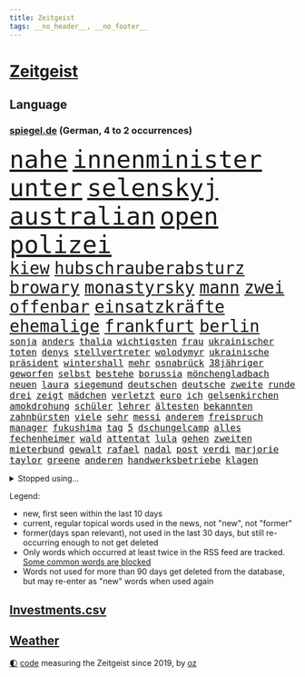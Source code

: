 ```yaml
---
title: Zeitgeist
tags: __no_header__, __no_footer__
---
```


# [Zeitgeist](https://oliz.io/zeitgeist/)

## Language

<h3><a href="https://www.spiegel.de" target="_blank">spiegel.de</a> (German, 4 to 2 occurrences)</h3>
<p style="font-family:monospace">
<span style="font-size:32pt"><a href="news_links.html#nahe" class="current">nahe</a></span>
<span style="font-size:32pt"><a href="news_links.html#innenminister" class="current">innenminister</a></span>
<span style="font-size:32pt"><a href="news_links.html#unter" class="current">unter</a></span>
<span style="font-size:32pt"><a href="news_links.html#selenskyj" class="current">selenskyj</a></span>
<span style="font-size:32pt"><a href="news_links.html#australian" class="current">australian</a></span>
<span style="font-size:32pt"><a href="news_links.html#open" class="current">open</a></span>
<span style="font-size:32pt"><a href="news_links.html#polizei" class="current">polizei</a></span>
<br>
<span style="font-size:22pt"><a href="news_links.html#kiew" class="current">kiew</a></span>
<span style="font-size:22pt"><a href="news_links.html#hubschrauberabsturz" class="new">hubschrauberabsturz</a></span>
<span style="font-size:22pt"><a href="news_links.html#browary" class="new">browary</a></span>
<span style="font-size:22pt"><a href="news_links.html#monastyrsky" class="new">monastyrsky</a></span>
<span style="font-size:22pt"><a href="news_links.html#mann" class="current">mann</a></span>
<span style="font-size:22pt"><a href="news_links.html#zwei" class="current">zwei</a></span>
<span style="font-size:22pt"><a href="news_links.html#offenbar" class="current">offenbar</a></span>
<span style="font-size:22pt"><a href="news_links.html#einsatzkräfte" class="current">einsatzkräfte</a></span>
<span style="font-size:22pt"><a href="news_links.html#ehemalige" class="current">ehemalige</a></span>
<span style="font-size:22pt"><a href="news_links.html#frankfurt" class="current">frankfurt</a></span>
<span style="font-size:22pt"><a href="news_links.html#berlin" class="current">berlin</a></span>
<br>
<span style="font-size:12pt"><a href="news_links.html#sonja" class="new">sonja</a></span>
<span style="font-size:12pt"><a href="news_links.html#anders" class="current">anders</a></span>
<span style="font-size:12pt"><a href="news_links.html#thalia" class="new">thalia</a></span>
<span style="font-size:12pt"><a href="news_links.html#wichtigsten" class="current">wichtigsten</a></span>
<span style="font-size:12pt"><a href="news_links.html#frau" class="current">frau</a></span>
<span style="font-size:12pt"><a href="news_links.html#ukrainischer" class="current">ukrainischer</a></span>
<span style="font-size:12pt"><a href="news_links.html#toten" class="current">toten</a></span>
<span style="font-size:12pt"><a href="news_links.html#denys" class="current">denys</a></span>
<span style="font-size:12pt"><a href="news_links.html#stellvertreter" class="current">stellvertreter</a></span>
<span style="font-size:12pt"><a href="news_links.html#wolodymyr" class="current">wolodymyr</a></span>
<span style="font-size:12pt"><a href="news_links.html#ukrainische" class="current">ukrainische</a></span>
<span style="font-size:12pt"><a href="news_links.html#präsident" class="current">präsident</a></span>
<span style="font-size:12pt"><a href="news_links.html#wintershall" class="current">wintershall</a></span>
<span style="font-size:12pt"><a href="news_links.html#mehr" class="current">mehr</a></span>
<span style="font-size:12pt"><a href="news_links.html#osnabrück" class="current">osnabrück</a></span>
<span style="font-size:12pt"><a href="news_links.html#38jähriger" class="current">38jähriger</a></span>
<span style="font-size:12pt"><a href="news_links.html#geworfen" class="current">geworfen</a></span>
<span style="font-size:12pt"><a href="news_links.html#selbst" class="current">selbst</a></span>
<span style="font-size:12pt"><a href="news_links.html#bestehe" class="new">bestehe</a></span>
<span style="font-size:12pt"><a href="news_links.html#borussia" class="current">borussia</a></span>
<span style="font-size:12pt"><a href="news_links.html#mönchengladbach" class="current">mönchengladbach</a></span>
<span style="font-size:12pt"><a href="news_links.html#neuen" class="current">neuen</a></span>
<span style="font-size:12pt"><a href="news_links.html#laura" class="current">laura</a></span>
<span style="font-size:12pt"><a href="news_links.html#siegemund" class="new">siegemund</a></span>
<span style="font-size:12pt"><a href="news_links.html#deutschen" class="current">deutschen</a></span>
<span style="font-size:12pt"><a href="news_links.html#deutsche" class="current">deutsche</a></span>
<span style="font-size:12pt"><a href="news_links.html#zweite" class="current">zweite</a></span>
<span style="font-size:12pt"><a href="news_links.html#runde" class="current">runde</a></span>
<span style="font-size:12pt"><a href="news_links.html#drei" class="current">drei</a></span>
<span style="font-size:12pt"><a href="news_links.html#zeigt" class="current">zeigt</a></span>
<span style="font-size:12pt"><a href="news_links.html#mädchen" class="current">mädchen</a></span>
<span style="font-size:12pt"><a href="news_links.html#verletzt" class="current">verletzt</a></span>
<span style="font-size:12pt"><a href="news_links.html#euro" class="current">euro</a></span>
<span style="font-size:12pt"><a href="news_links.html#ich" class="current">ich</a></span>
<span style="font-size:12pt"><a href="news_links.html#gelsenkirchen" class="current">gelsenkirchen</a></span>
<span style="font-size:12pt"><a href="news_links.html#amokdrohung" class="new">amokdrohung</a></span>
<span style="font-size:12pt"><a href="news_links.html#schüler" class="current">schüler</a></span>
<span style="font-size:12pt"><a href="news_links.html#lehrer" class="current">lehrer</a></span>
<span style="font-size:12pt"><a href="news_links.html#ältesten" class="current">ältesten</a></span>
<span style="font-size:12pt"><a href="news_links.html#bekannten" class="current">bekannten</a></span>
<span style="font-size:12pt"><a href="news_links.html#zahnbürsten" class="new">zahnbürsten</a></span>
<span style="font-size:12pt"><a href="news_links.html#viele" class="current">viele</a></span>
<span style="font-size:12pt"><a href="news_links.html#sehr" class="current">sehr</a></span>
<span style="font-size:12pt"><a href="news_links.html#messi" class="current">messi</a></span>
<span style="font-size:12pt"><a href="news_links.html#anderem" class="current">anderem</a></span>
<span style="font-size:12pt"><a href="news_links.html#freispruch" class="current">freispruch</a></span>
<span style="font-size:12pt"><a href="news_links.html#manager" class="current">manager</a></span>
<span style="font-size:12pt"><a href="news_links.html#fukushima" class="new">fukushima</a></span>
<span style="font-size:12pt"><a href="news_links.html#tag" class="current">tag</a></span>
<span style="font-size:12pt"><a href="news_links.html#5" class="current">5</a></span>
<span style="font-size:12pt"><a href="news_links.html#dschungelcamp" class="current">dschungelcamp</a></span>
<span style="font-size:12pt"><a href="news_links.html#alles" class="current">alles</a></span>
<span style="font-size:12pt"><a href="news_links.html#fechenheimer" class="new">fechenheimer</a></span>
<span style="font-size:12pt"><a href="news_links.html#wald" class="current">wald</a></span>
<span style="font-size:12pt"><a href="news_links.html#attentat" class="current">attentat</a></span>
<span style="font-size:12pt"><a href="news_links.html#lula" class="current">lula</a></span>
<span style="font-size:12pt"><a href="news_links.html#gehen" class="current">gehen</a></span>
<span style="font-size:12pt"><a href="news_links.html#zweiten" class="current">zweiten</a></span>
<span style="font-size:12pt"><a href="news_links.html#mieterbund" class="new">mieterbund</a></span>
<span style="font-size:12pt"><a href="news_links.html#gewalt" class="current">gewalt</a></span>
<span style="font-size:12pt"><a href="news_links.html#rafael" class="current">rafael</a></span>
<span style="font-size:12pt"><a href="news_links.html#nadal" class="current">nadal</a></span>
<span style="font-size:12pt"><a href="news_links.html#post" class="current">post</a></span>
<span style="font-size:12pt"><a href="news_links.html#verdi" class="current">verdi</a></span>
<span style="font-size:12pt"><a href="news_links.html#marjorie" class="current">marjorie</a></span>
<span style="font-size:12pt"><a href="news_links.html#taylor" class="current">taylor</a></span>
<span style="font-size:12pt"><a href="news_links.html#greene" class="current">greene</a></span>
<span style="font-size:12pt"><a href="news_links.html#anderen" class="current">anderen</a></span>
<span style="font-size:12pt"><a href="news_links.html#handwerksbetriebe" class="new">handwerksbetriebe</a></span>
<span style="font-size:12pt"><a href="news_links.html#klagen" class="current">klagen</a></span>
</p>
<details>
<summary>Stopped using...</summary>
<p class="former" style="font-size:12pt">
historiker(819) asche(818) aufgerufen(818) geeinigt(818) aktien(817) diktator(817) treffer(817) verweigert(817) energien(816) hollywood(816) minderheit(816) spuren(816) st(816) zuerst(816) angebot(815) erzielt(815) flick(815) google(815) hansi(815) hinterlassen(815) hsv(815) identifiziert(815) landtag(815) nationalmannschaft(815) stich(815) szenen(815) überlebte(815) digitalisierung(814) geduld(814) gestartet(814) herbert(814) korruption(814) mannschaft(814) partner(814) schwarze(814) wirkte(814) zahlung(814) atmosphäre(813) bundestags(813) doku(813) lager(813) stunde(813) äußern(813) behandlung(812) entlastet(812) hieß(812) mancherorts(812) moderne(812) schlug(812) wahlen(812) abends(811) angeklagter(811) denken(811) depressionen(811) interne(811) klimaneutral(811) krankenhäusern(811) witz(811) bitten(810) eingeschränkt(810) engagement(810) mainz(810) wirken(810) 75(809) drama(809) erholung(809) gelände(809) gesamte(809) netzwerk(809) recep(809) spekuliert(809) tayyip(809) unabhängige(809) versteigert(809) vorbereitet(809) bedenken(808) einstigen(808) ließen(808) mali(808) reporter(808) anspruch(807) endspiel(807) erklärte(807) niederlanden(807) schwangere(807) umwelt(807) veranstaltung(807) verschieben(807) breit(806) eintracht(806) halben(806) märchen(806) nominiert(806) selben(806) aufnahme(805) einzug(805) fahrrad(805) kiel(805) kindesmissbrauch(805) anthony(804) julian(804) abgebrochen(803) bestraft(803) ermittlern(803) fuhr(803) möglichst(803) rat(803) sc(803) schauen(803) starker(803) verbindung(803) wiederholt(803) amerikanischen(802) belarussische(802) durchsuchungen(802) islamischen(802) lieferten(802) sinn(802) drastische(800) eigentümer(800) schottland(800) aktivistin(799) demonstrationen(799) falschen(799) stärke(799) eklat(798) jemen(798) begründet(797) olympische(797) organisation(797) vw(797) beteiligung(796) demokratische(795) gering(795) küstenwache(795) verbände(795) belegen(794) em(794) gesundheitsministerium(794) pflegekräfte(794) lücke(792) brach(790) landesweit(789) nachbar(789) verwickelt(789) papier(788) bürgerinnen(787) teilnahme(787) apps(786) favorit(786) griechischen(786) s(783) folter(782) abhängig(781) bangt(781) empfehlung(780) schaut(780) aufgefunden(779) rang(778) kassieren(777) rutschte(774) schock(773) sarah(772) schmerz(770) sogenannten(769) erhebliche(762) nächstes(762) karlsruhe(761) zeitung(759) härtere(755) tolle(755) heizen(754) drohne(752) 85(749) maschinen(746) ärmelkanal(745) brachten(739) heidelberg(722) polizeiruf(714) zusätzlichen(705) fotografiert(697) zusammenbruch(678) rückgang(671) medaille(668) hochschulen(660) verantwortliche(649) politikern(648) zusammengebrochen(647) athen(645) bewirbt(641) westlichen(618) zwischenfall(617) werte(614) forschende(607) trost(601) holz(596) regierungskoalition(596) gestanden(594) 800(589) lehren(576) flohen(574) gefilmt(571) fotografen(560) aussterben(556) arte(551) morgens(551) rereportage(551) brannte(548) irre(541) bundesrat(539) 9(537) chaotischen(532) polnischen(521) sichtbar(520) gremium(518) erfolglos(517) einführung(516) vertretung(515) fraktion(509) erkrankte(503) exil(501) gerissen(499) händen(489) überraschende(483) diebe(480) nachmittag(479) meldeten(468) draghi(466) arten(465) kursieren(456) emotionen(449) zentralen(446) vermitteln(444) bahnen(441) zeitpunkt(436) bedrängt(435) volksverhetzung(435) einander(432) gasversorgung(431) abu(424) inklusive(423) schlimme(422) härte(421) luftwaffe(420) schülerin(419) töchtern(419) stadtteil(414) generationen(413) summen(411) rande(407) auge(405) geringer(405) gestiegene(404) regierungen(403) trip(403) beteiligte(402) verwüstung(398) historischer(397) begehen(395) wmteilnahme(395) auseinandersetzungen(394) außenministerium(393) piloten(392) brandbrief(389) dinosaurier(387) meteorologen(387) swift(383) teuerung(378) zuständig(378) gedenkt(375) senden(374) beziehen(372) bronze(369) bundesinnenministerin(369) traurige(368) südosten(365) menschenrechtler(364) bat(362) gefechte(360) meere(358) normalen(358) wolf(357) vorm(356) kahn(354) verkaufte(353) verringern(351) donezk(349) mitgliedstaaten(347) mutigen(346) 2002(343) großbrand(341) brandanschlag(340) entführung(340) verzweifeln(339) justizministerium(337) erneuert(336) teilten(336) 49(335) einheit(332) fisch(332) berlusconi(330) fremd(330) silvio(330) erstem(329) hut(329) solo(329) reichweite(327) sofortige(326) runter(323) schätzt(323) bejubelt(321) rekonstruktion(320) klug(319) vereinigte(319) schülern(313) leuten(311) gitter(309) problems(308) dubiosen(307) straßburg(306) krause(304) terror(303) lücken(301) lebe(300) arbeitszeit(299) bomben(298) taktik(298) inakzeptable(295) maskendeals(294) odessa(294) spiegelbildungsnewsletter(294) statistisches(294) stoff(294) fußballspiel(293) linkspartei(293) beschuldigten(290) evakuierung(290) rekordtief(289) töchter(288) monarchie(287) 34(284) dylan(284) melanie(284) links(282) zugriff(281) energiesparen(280) wappnen(280) breiten(279) austricksen(278) lohn(277) messerattacke(277) hochrangige(275) günstige(274) zuflucht(271) nationalelf(270) spart(270) g20(269) kriegsführung(268) fußballweltmeisterschaft(267) sizilien(267) house(266) my(266) notfall(266) 48(265) abgrund(264) g7(263) hängengeblieben(261) ernste(257) spannung(257) beigelegt(256) belegschaft(256) täters(256) 24jährige(254) einsetzt(251) gewalttaten(250) eingeschläfert(249) hammer(248) indische(246) taugt(246) aufeinander(244) bayreuth(244) generalstaatsanwaltschaft(244) stichwahl(244) export(243) 84(241) nachvollziehbar(241) übergriffen(241) ifoinstituts(237) lokführer(236) befugnisse(235) gefährdete(233) verlaufen(231) hoeneß(229) uli(229) netzagenturchef(227) prinzessin(227) love(226) schutzmasken(223) gestürmt(222) längerer(220) lösungen(220) syrischen(220) vereidigt(220) managerin(219) angeschlagenen(218) ausgezahlt(218) vermittelte(218) waggons(218) dauerhaften(217) regierungsbildung(215) budget(214) libanon(214) brittney(213) griner(213) ryanair(213) sanktionieren(213) debattiert(212) 16jährigen(211) 21jähriger(211) einzudämmen(211) erdoğans(211) 110(210) besseren(210) nachbesserungen(210) usbasketballerin(210) kaffee(209) verschleiert(207) henry(203) ruben(203) provozieren(201) manch(200) tempel(200) zunehmender(200) chaotisch(199) übung(199) weltrekord(197) attestiert(196) jimmy(196) stilhighlights(196) 9eurotickets(195) defekt(195) fotografinnen(195) terrororganisation(195) kaputte(194) medikament(194) neuseelands(194) brad(193) mitgenommen(193) pitt(193) zuwanderung(193) sicheren(192) tanz(192) erobern(190) intervention(190) neustart(190) ausgewählt(189) wmhalbfinale(189) arbeiteten(188) erfinder(186) jubelte(186) krebserkrankung(185) bruttoinlandsprodukt(184) angelegte(183) genauer(181) stützen(181) geeigneten(179) fläche(177) detonationen(176) gestrandete(176) hessische(176) portugals(176) reservisten(176) strich(176) cumexaffäre(175) freizeit(175) misere(175) unzufriedene(175) vorschreiben(175) urlauber(174) demonstrant(173) horrenden(172) verletzen(172) überlegt(172) brandstifter(171) frauenrechte(171) legal(171) geflüchteter(170) koffer(169) lucas(169) oslo(169) gartenkolumne(168) gekürt(168) grundstück(168) kultusminister(168) prostituierte(168) streicheln(168) bestechung(167) usraumfahrtbehörde(167) folgten(166) vergleicht(165) zugezogen(165) schwede(163) vorlage(163) gewährleisten(162) hollywoods(162) angehoben(161) historikerin(160) klausmichael(160) zurückhaltung(160) privater(159) erzählung(158) gruppenphase(158) besprüht(157) dach(157) klimafreundlich(157) tribut(157) service(156) spiegelreporterin(156) effektiv(155) offenlegen(155) hagen(154) japanischer(154) lautes(154) motorradfahrer(153) effekt(152) fahrerin(152) ellen(151) unterkunft(151) teenagern(149) 40jährige(148) kulturpolitik(148) schmelzen(148) technisch(148) giorgia(147) krankenhausgesellschaft(147) meloni(147) aufatmen(146) gründet(146) kanalinsel(146) komplikationen(145) beseitigt(144) nation(144) üblich(144) krisenzeiten(143) raketenangriffen(143) ron(143) schreitet(143) durchs(142) postfaschistische(142) dopingprobe(141) dopings(141) flüssen(141) programmiert(141) verabschiedete(140) berechnungen(139) einladung(139) hoffnungsträger(138) verpflichtungen(138) bestes(137) desantis(136) leistet(136) herunter(135) shitstorm(135) zugrunde(135) bach(134) überraschen(134) bedauert(133) haken(133) harmlos(133) home(133) smart(132) spätsommer(132) tv+(132) wunderbar(132) angezeigt(130) fische(130) rot(130) energiequelle(128) falten(128) gehörten(128) klappen(128) anhaltender(127) aufbegehren(127) ussenat(127) beworben(126) hilfspaket(126) regenfällen(126) 00(125) ermordete(125) goldener(125) verstöße(125) eismassen(124) lebensgefährliche(124) rihanna(124) rutschen(124) tagesordnung(124) extremismus(123) seitenlinie(123) deutlicher(122) geldwäsche(121) rowling(121) energiepauschale(120) oppositionschef(120) beschaffen(119) cumex(119) gänzlich(119) schiefgehen(119) skizziert(119) staatsstreich(119) befürworten(118) skigebiete(118) verlage(118) wunderkind(118) angeblicher(117) atlantik(117) berechnet(117) bombenanschlag(117) drehbuchautor(117) erforderlich(117) gegenmaßnahme(117) glaubte(117) behindert(115) fdpvize(115) pubs(115) bangkok(113) indianapolis(113) regisseurin(113) überfischung(113) fauci(112) fristverlängerung(112) kanadischen(112) kurznachrichtendienst(112) mainzer(112) usbörsenaufsicht(112) verfassungsgericht(112) videotest(112) wahnvorstellungen(112) aufholjagd(111) bösewicht(111) reparatur(111) verprügelt(111) bauart(110) frühes(110) igor(110) remo(110) nutzern(109) elektroschrott(107) listen(107) abpfiff(106) nationalsozialismus(106) unabhängigen(106) vegane(106) vorurteile(106) parteiübergreifend(105) zeitlich(105) iranerinnen(104) jk(104) wasserversorgung(104) beherrscht(103) nationaltrainer(103) stromkosten(103) branchen(102) sadness(102) triangle(102) abgelöst(101) blockierten(101) bundesnetzagenturchef(101) leyens(101) strompreisbremse(101) einverstanden(100) angelina(99) befreiten(99) betrag(99) blond(99) geschlecht(99) jolie(99) mondmission(99) krone(98) rausgeworfen(98) rekordhalter(98) modewelt(97) winkel(97) wohnraum(97) fachmesse(96) stromausfällen(96) bootsunglück(95) erschöpft(95) praktiken(95) spiels(95) sprangen(95) forscherin(94) pflichten(94) euparlaments(93) ios(93) fortschritte(92) initiiert(92) reynolds(92) antrieb(91) denke(91) it's(91) mitteilte(91) stärkere(91) wirtschaftsinteressen(91) allgegenwärtig(90) arbeitgeberpräsident(90) arbeitszeiterfassung(90) brennholz(90) charakter(90) dauerkrise(90) dulger(90) einwanderung(90) floridas(90) nahbar(90) penibel(90) verschenkt(90) wlan(90) balkanroute(89) brutalität(89) degeneres(89) geldentzug(89) geschenke(89) grenzgebiet(89) kassierer(89) opel(89) smartwatch(89) unsozialen(89) versorgungssicherheit(89) bedeutende(88) matthäus(88) neymar(88) sofortiger(88) östlund(88) ausscheiden(87) eisenbahner(87) haustier(87) lobte(87) nacken(87) routine(87) watch(87) álvarez(87) aufgenommenen(86) faktisch(86) heiko(86) kündigungen(86) sauber(86) schmuckstücke(86) coronamaskenaffäre(85) dreieinhalb(85) düpierte(85) eingriffe(85) harmlosen(85) juliane(85) store(85) superspreaderevent(85) belastungsgrenze(84) daniela(84) imperialismus(84) iocpräsident(84) mobilen(84) nominierungen(84) ode(84) verfilmt(84) verhältnissen(84) haushaltsausschuss(83) härtesten(83) kern(83) manches(83) strategischen(83) teamkollegen(83) zitiert(83) bauarbeiter(82) englischer(82) gehüllt(82) gruppenspiel(82) hungersnot(82) regimes(82) regionalbahn(82) unstimmigkeiten(82) wiktor(82) wohlbefinden(82) abfahrt(81) besiegen(81) datenanalyse(81) ecken(81) katze(81) kreativen(81) menschenrechtsaktivisten(81) mögen(81) verschwörungsideologien(81) vizepräsidentin(81) waffenhändler(81) überbringen(81) 53jährige(80) dahintersteckt(80) guttenberg(80) karltheodor(80) belgiens(79) giroud(79) isolierung(79) olivier(79) verbandes(79) wahlsieg(79) 1813(78) alleingelassen(78) dahmer(78) erzielen(78) exemplar(78) faschistischen(78) judith(78) leinwand(78) polare(78) razzien(78) verrückten(78) wmgastgeber(78) wärmen(78) alleiniger(77) finanzausschuss(77) rechtsnationalen(77) uniprofessor(77) benachteiligten(76) großrazzia(76) stadtderby(76) warburg(76) fatal(75) massenweise(75) milliardenschweres(75) zentrales(75) applenutzer(74) dominik(74) festnehmen(74) intensiv(74) sozialdemokrat(74) 7500(73) bosnienherzegowina(73) kämpferin(73) mullahregime(73) neunziger(73) schräge(73) unglücksursache(73) veganen(73) verharmlost(73) angekündigter(72) besitz(72) buchung(72) clans(72) gekehrt(72) morten(72) revolutionsgarden(72) bereichen(71) blank(71) fahrplan(71) forscht(71) indonesien(71) klimaminister(71) medienschaffende(71) sec(71) spitznamen(71) ausgesperrt(70) carter(70) diktatoren(70) intensivmediziner(70) liest(70) polarisiert(70) 02rückstand(69) altem(69) ausmachen(69) desaströsen(69) dwd(69) eugipfel(69) feindselige(69) streits(69) vorziehen(69) angelegt(68) erinnerte(68) karlheinz(68) krönung(68) leukämie(68) nachtzug(68) rummenigge(68) synagoge(68) teenagerin(68) dave(67) entzug(67) finalen(67) höchststrafe(67) abbruch(66) euaußengrenzen(66) mittlerer(66) rentenalter(66) solidarisieren(66) unmittelbarer(66) weint(66) wertvolle(66) 124(65) berufsgruppen(65) energiepreisbremse(65) friedensnobelpreis(65) iskämpfer(65) usfußball(65) baumaterialien(64) defensive(64) hab(64) haftbefehle(64) horten(64) packendsten(64) schuldspruch(64) versichert(64) verwandelte(64) wwf(64) aneinander(63) auktion(63) detonation(63) sonniger(63) todesstrafe(63) expolizisten(62) freigekommen(62) fußballderby(62) kriminalfall(62) spinat(62) achtmal(61) aufschlag(61) aufsichtsrat(61) entzogen(61) exiliranerin(61) verurteilungen(61) augenzeugen(60) designierte(60) inkompetenz(60) unterdrücken(60) wahlkampfauftritt(60) chipkonzerns(59) energieinfrastruktur(59) energieministerin(59) infineon(59) nachlässigkeit(59) tafeln(59) unerbittlich(59) chili(58) dita(58) erkältungswelle(58) euparlamentarier(58) gorillas(58) klebte(58) konsulats(58) lebzeiten(58) neuerliche(58) verfehlen(58) vervielfacht(58) ausbrüchen(57) chronisch(57) eingelegt(57) einheimische(57) gefälscht(57) getir(57) ioc(57) kopfhörer(57) marginal(57) millionenwert(57) unberechenbar(57) argentinische(56) derben(56) grant(56) konstantin(56) konstruiert(56) kuhle(56) leidenschaft(56) spacex(56) geiselhaft(55) luftabwehrsysteme(55) pils(55) susan(55) ausverkauft(54) europaparlaments(54) allermeisten(53) ausgesagt(53) ausschalten(53) flüchtlingsheim(53) gezerrt(53) grüße(53) hang(53) krishnan(53) machtverhältnisse(53) überweisen(53) absurde(52) anschlagsserie(52) blattgemüse(52) filmpreis(52) human(52) kinderkliniken(52) kinderstationen(52) kitapflicht(52) nonnen(52) pfleger(52) queere(52) regierungsoberhaupt(52) rights(52) zuständigen(52) ausgebuht(51) prozesstag(51) raue(51) rundumschlag(51) sympathie(51) tübinger(51) vorsieht(51) digitaler(50) geendet(50) kinderbücher(50) behinderung(49) jets(49) mastodon(49) talentierten(49) uscharts(49) 56jährigen(48) reading(48) 21jährige(47) beeindrucken(47) besserer(47) gewalttätiger(47) schauten(47) unangekündigt(47) zigaretten(47) zutage(47) anschauen(46) erdrutschen(46) großmeister(46) philip(46) singt(46) virtuelle(46) aufwendigen(45) mariana(45) militärflugzeuge(45) warfen(45) wunderbares(45) ausharren(44) klebt(44) menschenrechtsverstöße(44) modelt(44) sozialamt(44) zustellung(44) 4(43) amir(43) autoreifen(43) chinareise(43) herauskommt(43) häufigsten(43) langfristigen(43) zerschlagen(43) linkedin(42) lockdowns(42) meiden(42) energiehilfen(41) heftigsten(41) potenziell(41) ramaphosa(41) reichlich(41) rheingold(41) südafrikas(41) überreicht(41) brantner(40) charme(40) drogensucht(40) grenzregion(40) winterhilfe(40) wurm(40) dan(39) leichtigkeit(39) niemandem(39) autokennzeichen(38) blauen(38) capitals(38) dhabi(38) gentleman(38) industriestaaten(38) owetschkin(38) psychiatrischen(38) twitters(38) renaissance(37) unbemannte(37) verzögerte(37) vorfreude(37) glatt(36) präsidentschaftskandidatur(36) skepsis(36) klimaklub(35) ausgabe(34) bezüglich(34) co₂abgabe(34) feind(34) i̇mamoğlu(34) podestplatz(34) treu(34) backstreet(33) eintrittsalter(33) istanbuls(33) jahrhunderte(33) langfristige(33) bali(32) boys(32) ungehorsam(32) awdijiwka(31) brilliert(31) böden(31) echter(31) innensenatorin(31) männlich(31) nutzerinnen(31) realistisch(31) rex(31) schädel(31) siesta(31) sparsamkeit(31) tyrannosaurus(31) babyboomer(30) coronazeit(30) heizöl(30) wmspiel(30) ärgerlich(30) übersteht(30) 2004(29) dauerhaftes(29) demokratien(29) deutschlandfunk(29) lauter(29) wutausbruch(29) 1978(28) a9(28) altnazi(28) magenta(28) nannten(28) nordeuropa(28) reinhardt(28) todesfolge(28) ukrainerinnen(28) wärmepumpe(28) ecuador(27) exekutiert(27) fifachef(27) gegensatz(27) meilenstein(27) tarifbeschäftigten(27) 1991(26) abschiebungen(26) arztpraxen(26) fiebersäfte(26) körperlicher(26) mobilfunknetz(26) rheinland(26) siegfried(26) walisische(26) wunderschöne(26) anrichten(25) chips(25) deschamps(25) flogen(25) portugiese(25) vollen(25) afdbundestagsabgeordnete(24) basteln(24) microsofts(24) erliegt(23) habhaft(23) innenleben(23) klügsten(23) schmerzt(23) usjournalist(23) vorrundenaus(23) wiederhergestellt(23) autounfalls(22) einhorn(22) exmitarbeiter(22) führungsebene(22) getränke(22) goldenen(22) jay(22) kontrollgremium(22) laptop(22) leno(22) natopartner(22) redaktionsräume(22) surface(22) territoriums(22) usmoderator(22) verlorene(22) klinsmann(21) munter(21) orionkapsel(21) scheidende(21) verbannt(21) aufgibt(20) diwchef(20) fratzscher(20) genozid(20) krankenschwestern(20) orion(20) rsvirus(20) selfies(20) workation(20) 265(19) anspannung(19) bedient(19) beraterfirmen(19) unterzogen(19) elternzeit(18) genitalien(18) handelsabkommen(18) jüngstes(18) schneefällen(18) support(18) weltmeisterschaften(18) zerbrochen(18) boykottieren(17) einwanderungsland(17) eisige(17) fitness(17) ronaldos(17) rsviren(17) räumten(17) traut(17) wunderbare(17) 125000(16) digitales(16) hofdame(16) rächt(16) warnstreik(16) entrüstung(15) gestalten(15) löffel(15) nina(15) ordnen(15) protestler(15) u9(15) ursachensuche(15) vorrunde(15) 33jährigen(14) box(14) durchgreifen(14) gaal(14) grauen(14) infektionswelle(14) irische(14) kitamisere(14) koordinieren(14) landeshauptstadt(14) senkrecht(14) advent(13) esperanza(13) f35kampfjets(13) festliche(13) höegh(13) passagierflugzeugs(13) schneit(13) eubeitritt(12) fragwürdiger(12) maier(12) militärhilfe(12) missbrauchte(12) schulsystem(12) südamerikaner(12) verabredet(12) übergossen(12) auszuscheiden(11) itexperten(11) maskengeschäfte(11) medizinischer(11) messis(11) podcastfolge(11) vergrößern(11) weltstars(11)
</p>
</details>
<p>Legend:
<ul>
<li><span class="new">new</span>, first seen within the last 10 days</li>
<li><span class="current">current</span>, regular topical words used in the news, not "new", not "former"</li>
<li><span class="former">former(days span relevant)</span>, not used in the last 30 days, but still re-occurring enough to not get deleted</li>
<li>Only words which occurred at least twice in the RSS feed are tracked. <a href="language/filters.py">Some common words are blocked</a></li>
<li>Words not used for more than 90 days get deleted from the database, but may re-enter as "new" words when used again</li>
</ul>
</p>

## [Investments](investments.html)[.csv](investments.csv)

## [Weather](weather.html)

<footer>
<a href="javascript:toggleTheme()" class="nav">🌓</a>
<a href="https://github.com/ooz/zeitgeist">code</a> measuring the Zeitgeist since 2019, by <a href="https://oliz.io">oz</a>
</footer>
